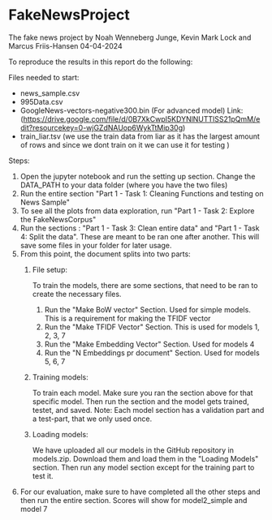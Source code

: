 # FakeNewsProject
The fake news project by Noah Wenneberg Junge, Kevin Mark Lock and Marcus Friis-Hansen
04-04-2024

To reproduce the results in this report do the following:

Files needed to start:

- news_sample.csv
- 995Data.csv
- GoogleNews-vectors-negative300.bin (For advanced model) Link: (https://drive.google.com/file/d/0B7XkCwpI5KDYNlNUTTlSS21pQmM/edit?resourcekey=0-wjGZdNAUop6WykTtMip30g)
- train_liar.tsv (we use the train data from liar as it has the largest amount of rows and since we dont train on it we can use it for testing )


Steps:

1. Open the jupyter notebook and run the setting up section. Change the DATA_PATH to your data folder (where you have the two files)
2. Run the entire section "Part 1 - Task 1: Cleaning Functions and testing on News Sample"
3. To see all the plots from data exploration, run "Part 1 - Task 2: Explore the FakeNewsCorpus" 
4. Run the sections : "Part 1 - Task 3: Clean entire data" and "Part 1 - Task 4: Split the data". These are meant to be ran one after another. This will save some files in your folder for later usage.
5. From this point, the document splits into two parts:
    1. File setup:
   
        To train the models, there are some sections, that need to be ran to create the necessary files.
         1. Run the "Make BoW vector" Section. Used for simple models. This is a requirement for making the TFIDF vector
         2. Run the "Make TFIDF Vector" Section. This is used for models 1, 2, 3, 7
         3. Run the "Make Embedding Vector" Section. Used for models 4
         4. Run the "N Embeddings pr document" Section. Used for models 5, 6, 7
    2. Training models:
   
        To train each model. Make sure you ran the section above for that specific model. Then run the section and the model gets trained, testet, and saved.
        Note: Each model section has a validation part and a test-part, that we only used once.
    3. Loading models:
   
        We have uploaded all our models in the GitHub repository in models.zip. Download them and load them in the "Loading Models" section. Then run any model section except for the training part to test it.
6. For our evaluation, make sure to have completed all the other steps and then run the entire section. Scores will show for model2_simple and model 7
  





